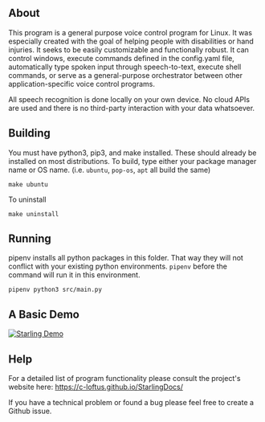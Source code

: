 ## About
This program is a general purpose voice control program for Linux. It was especially created with the goal of helping people with disabilities or hand injuries.  It seeks to be easily customizable  and functionally robust. It can control  windows, execute commands defined in the config.yaml  file,  automatically type spoken input through speech-to-text, execute shell commands,  or serve as a general-purpose orchestrator between other application-specific voice control programs.

All speech recognition is done locally on your own device. No cloud APIs are used and there is no third-party interaction with your data whatsoever.
## Building
You must have python3, pip3, and make installed. These should already be installed on most distributions. 
To build, type either your package manager name or OS name. (i.e. `ubuntu`, `pop-os`, `apt` all build the same)
```
make ubuntu 
```
To uninstall
```
make uninstall
```
## Running
pipenv installs all python packages in this folder. That way they will not conflict with your existing python environments. `pipenv` before the command will run it in this environment.
```
pipenv python3 src/main.py
```
## A Basic Demo
[![Starling Demo](https://res.cloudinary.com/marcomontalbano/image/upload/v1648409359/video_to_markdown/images/youtube--6RkabUd42YA-c05b58ac6eb4c4700831b2b3070cd403.jpg)](https://www.youtube.com/watch?v=6RkabUd42YA "Starling Demo")
## Help
For a detailed list of program functionality please consult the project's website here: https://c-loftus.github.io/StarlingDocs/

If you have a technical problem or found a bug please feel free to create a Github issue.

